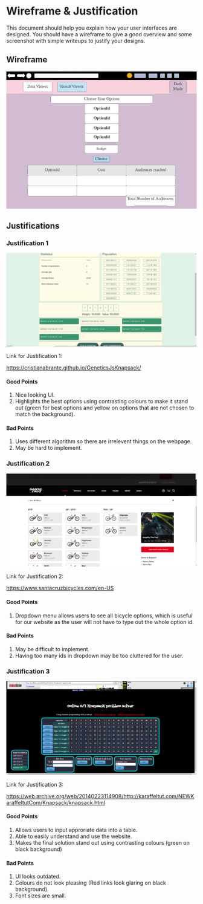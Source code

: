 # Wireframe & Justification

This document should help you explain how your user interfaces are designed. You should have a wireframe to give a good overview and some screenshot with simple writeups to justify your designs.

## Wireframe

![Wireframe](assets/wireframe-result-viewer-frontend.png)

## Justifications

### Justification 1

![Justificaiton1](assets/wireframe-result-viewer-justification1.png)

Link for Justification 1: 

https://cristianabrante.github.io/GeneticsJsKnapsack/ 

#### Good Points

1. Nice looking UI.
2. Highlights the best options using contrasting colours to make it stand out (green for best options and yellow on options that are not chosen to match the background).

#### Bad Points

1. Uses different algorithm so there are irrelevent things on the webpage.
2. May be hard to implement.

### Justification 2

![Justificaiton2](assets/wireframe-result-viewer-justification2.png)

Link for Justification 2: 

https://www.santacruzbicycles.com/en-US

#### Good Points

1. Dropdown menu allows users to see all bicycle options, which is useful for our website as the user will not have to type out the whole option id.

#### Bad Points

1. May be difficult to implement.
2. Having too many ids in dropdown may be too cluttered for the user.

### Justification 3

![Justificaiton3](assets/wireframe-result-viewer-justification3.png)

Link for Justification 3: 

https://web.archive.org/web/20140223114908/http://karaffeltut.com/NEWKaraffeltutCom/Knapsack/knapsack.html

#### Good Points

1. Allows users to input approriate data into a table.
2. Able to easily understand and use the website.
3. Makes the final solution stand out using contrasting colours (green on black background)

#### Bad Points

1. UI looks outdated.
2. Colours do not look pleasing (Red links look glaring on black background).
3. Font sizes are small.
